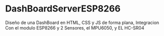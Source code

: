 # DashBoardServerESP8266
Diseño de una DashBoard en HTML, CSS y JS  de forma plana, Integracion Con el modulo ESP8266 y 2 Sensores, el MPU6050, y EL HC-SR04
